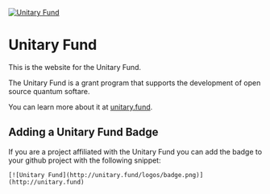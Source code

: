 [![Unitary Fund](http://unitary.fund/logos/small_badge.png)](http://unitary.fund)

# Unitary Fund

This is the website for the Unitary Fund.

The Unitary Fund is a grant program that supports the development of 
open source quantum softare.

You can learn more about it at [unitary.fund](http://unitary.fund).

## Adding a Unitary Fund Badge

If you are a project affiliated with the Unitary Fund you can 
add the badge to your github project with the following snippet:

```
[![Unitary Fund](http://unitary.fund/logos/badge.png)](http://unitary.fund)
```
